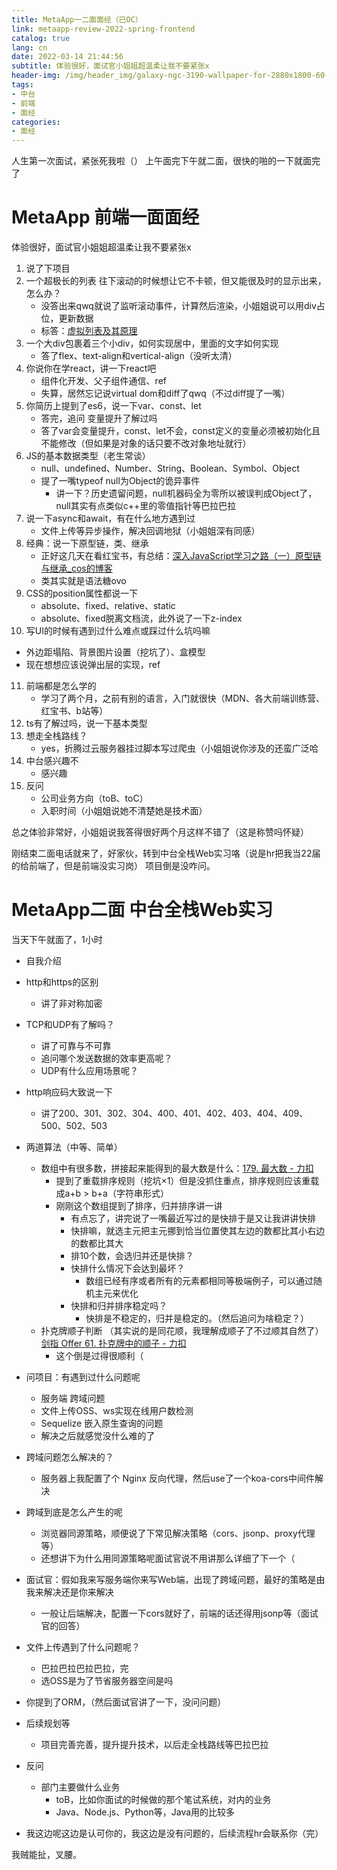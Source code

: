 ```yaml
---
title: MetaApp一二面面经（已OC）
link: metaapp-review-2022-spring-frontend
catalog: true
lang: cn
date: 2022-03-14 21:44:56 
subtitle: 体验很好，面试官小姐姐超温柔让我不要紧张x
header-img: /img/header_img/galaxy-ngc-3190-wallpaper-for-2880x1800-60-653.jpg
tags:
- 中台
- 前端
- 面经
categories:
- 面经
---
```

人生第一次面试，紧张死我啦（）
上午面完下午就二面，很快的啪的一下就面完了

# MetaApp 前端一面面经

体验很好，面试官小姐姐超温柔让我不要紧张x

1. 说了下项目
2. 一个超极长的列表 往下滚动的时候想让它不卡顿，但又能很及时的显示出来，怎么办？
   - 没答出来qwq就说了监听滚动事件，计算然后渲染，小姐姐说可以用div占位，更新数据
   - 标答：[虚拟列表及其原理](https://blog.csdn.net/weixin_39233022/article/details/113949343)
3. 一个大div包裹着三个小div，如何实现居中，里面的文字如何实现
   - 答了flex、text-align和vertical-align（没听太清）
4. 你说你在学react，讲一下react吧
   - 组件化开发、父子组件通信、ref
   - 失算，居然忘记说virtual dom和diff了qwq（不过diff提了一嘴）
5. 你简历上提到了es6，说一下var、const、let
   - 答完，追问 变量提升了解过吗
   - 答了var会变量提升，const、let不会，const定义的变量必须被初始化且不能修改（但如果是对象的话只要不改对象地址就行）
6. JS的基本数据类型（老生常谈）
   - null、undefined、Number、String、Boolean、Symbol、Object
   - 提了一嘴typeof null为Object的诡异事件
     - 讲一下？历史遗留问题，null机器码全为零所以被误判成Object了，null其实有点类似c++里的零值指针等巴拉巴拉
7. 说一下async和await，有在什么地方遇到过
   - 文件上传等异步操作，解决回调地狱（小姐姐深有同感）
8. 经典：说一下原型链，类、继承
   - 正好这几天在看红宝书，有总结：[深入JavaScript学习之路（一）原型链与继承_cos的博客](https://blog.csdn.net/qq_45890533/article/details/123332872)
   - 类其实就是语法糖ovo
9. CSS的position属性都说一下
   - absolute、fixed、relative、static
   - absolute、fixed脱离文档流，此外说了一下z-index
10. 写UI的时候有遇到过什么难点或踩过什么坑吗嘛
   - 外边距塌陷、背景图片设置（挖坑了）、盒模型
   - 现在想想应该说弹出层的实现，ref
11. 前端都是怎么学的
    - 学习了两个月，之前有别的语言，入门就很快（MDN、各大前端训练营、红宝书、b站等）
12. ts有了解过吗，说一下基本类型
13. 想走全栈路线？
    - yes，折腾过云服务器挂过脚本写过爬虫（小姐姐说你涉及的还蛮广泛哈
14. 中台感兴趣不
    - 感兴趣
15. 反问
    - 公司业务方向（toB、toC）
    - 入职时间（小姐姐说她不清楚她是技术面）

总之体验非常好，小姐姐说我答得很好两个月这样不错了（这是称赞吗怀疑）

刚结束二面电话就来了，好家伙，转到中台全栈Web实习咯（说是hr把我当22届的给前端了，但是前端没实习岗）
项目倒是没咋问。

# MetaApp二面 中台全栈Web实习

当天下午就面了，1小时

- 自我介绍
- http和https的区别
  - 讲了非对称加密
- TCP和UDP有了解吗？
  - 讲了可靠与不可靠
  - 追问哪个发送数据的效率更高呢？
  - UDP有什么应用场景呢？
- http响应码大致说一下
  - 讲了200、301、302、304、400、401、402、403、404、409、500、502、503
- 两道算法（中等、简单）

  - 数组中有很多数，拼接起来能得到的最大数是什么：[179. 最大数 - 力扣](https://leetcode-cn.com/problems/largest-number/)
    - 提到了重载排序规则（挖坑×1）但是没抓住重点，排序规则应该重载成a+b > b+a（字符串形式）
    - 刚刚这个数组提到了排序，归并排序讲一讲
      - 有点忘了，讲完说了一嘴最近写过的是快排于是又让我讲讲快排
      - 快排嘛，就选主元把主元挪到恰当位置使其左边的数都比其小右边的数都比其大
      - 排10个数，会选归并还是快排？
      - 快排什么情况下会达到最坏？
        - 数组已经有序或者所有的元素都相同等极端例子，可以通过随机主元来优化
      - 快排和归并排序稳定吗？ 
        - 快排是不稳定的，归并是稳定的。（然后追问为啥稳定？）
  - 扑克牌顺子判断 （其实说的是同花顺，我理解成顺子了不过顺其自然了）[剑指 Offer 61. 扑克牌中的顺子 - 力扣](https://leetcode-cn.com/problems/bu-ke-pai-zhong-de-shun-zi-lcof/)
    - 这个倒是过得很顺利（
- 问项目：有遇到过什么问题呢

  - 服务端 跨域问题
  - 文件上传OSS、ws实现在线用户数检测
  - Sequelize 嵌入原生查询的问题
  - 解决之后就感觉没什么难的了
- 跨域问题怎么解决的？

  - 服务器上我配置了个 Nginx 反向代理，然后use了一个koa-cors中间件解决
- 跨域到底是怎么产生的呢

  - 浏览器同源策略，顺便说了下常见解决策略（cors、jsonp、proxy代理等）
  - 还想讲下为什么用同源策略呢面试官说不用讲那么详细了下一个（
- 面试官：假如我来写服务端你来写Web端，出现了跨域问题，最好的策略是由我来解决还是你来解决

  - 一般让后端解决，配置一下cors就好了，前端的话还得用jsonp等（面试官的回答）
- 文件上传遇到了什么问题呢？

  - 巴拉巴拉巴拉巴拉，完
  - 选OSS是为了节省服务器空间是吗
- 你提到了ORM，（然后面试官讲了一下，没问问题）
- 后续规划等
  - 项目完善完善，提升提升技术，以后走全栈路线等巴拉巴拉
- 反问
  - 部门主要做什么业务
    - toB，比如你面试的时候做的那个笔试系统，对内的业务
    - Java、Node.js、Python等，Java用的比较多
- 我这边呢这边是认可你的，我这边是没有问题的，后续流程hr会联系你（完）

我贼能扯，叉腰。